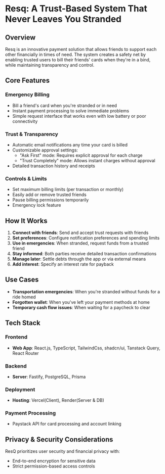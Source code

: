# Resq: A Trust-Based System That Never Leaves You Stranded

## Overview
Resq is an innovative payment solution that allows friends to support each other financially in times of need. The system creates a safety net by enabling trusted users to bill their friends' cards when they're in a bind, while maintaining transparency and control.

## Core Features

### Emergency Billing
- Bill a friend's card when you're stranded or in need
- Instant payment processing to solve immediate problems
- Simple request interface that works even with low battery or poor connectivity

### Trust & Transparency
- Automatic email notifications any time your card is billed
- Customizable approval settings:
  - "Ask First" mode: Requires explicit approval for each charge
  - "Trust Completely" mode: Allows instant charges without approval
- Detailed transaction history and receipts

### Controls & Limits
- Set maximum billing limits (per transaction or monthly)
- Easily add or remove trusted friends
- Pause billing permissions temporarily
- Emergency lock feature

## How It Works

1. **Connect with friends**: Send and accept trust requests with friends
2. **Set preferences**: Configure notification preferences and spending limits
3. **Use in emergencies**: When stranded, request funds from a trusted friend
4. **Stay informed**: Both parties receive detailed transaction confirmations
5. **Manage later**: Settle debts through the app or via external means
6. **Add interest**: Specify an interest rate for payback

## Use Cases

- **Transportation emergencies**: When you're stranded without funds for a ride homed
- **Forgotten wallet**: When you've left your payment methods at home
- **Temporary cash flow issues**: When waiting for a paycheck to clear

## Tech Stack

### Frontend
- **Web App**: React.js, TypeScript, TailwindCss, shadcn/ui, Tanstack Query, React Router

### Backend
- **Server**: Fastify, PostgreSQL, Prisma

### Deployment
- **Hosting**: Vercel(Client), Render(Server & DB)

### Payment Processing
- Paystack API for card processing and account linking

## Privacy & Security Considerations
ResQ prioritizes user security and financial privacy with:
- End-to-end encryption for sensitive data
- Strict permission-based access controls


